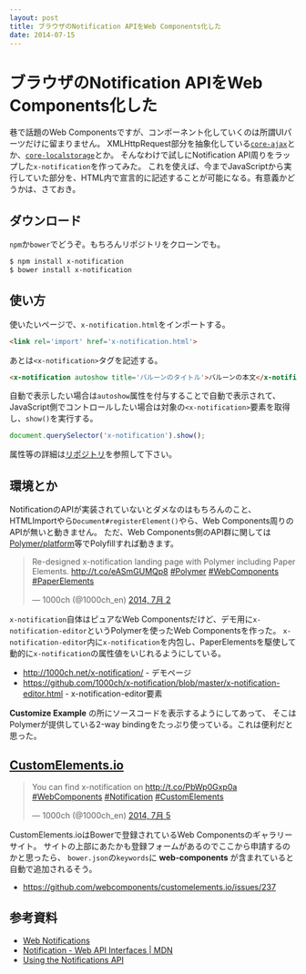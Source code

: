 ```yaml
---
layout: post
title: ブラウザのNotification APIをWeb Components化した
date: 2014-07-15
---
```


# ブラウザのNotification APIをWeb Components化した

巷で話題のWeb Componentsですが、コンポーネント化していくのは所謂UIパーツだけに留まりません。
XMLHttpRequest部分を抽象化している[`core-ajax`](https://github.com/Polymer/core-ajax)とか、[`core-localstorage`](https://github.com/Polymer/core-localstorage)とか。
そんなわけで試しにNotification API周りをラップした`x-notification`を作ってみた。
これを使えば、今までJavaScriptから実行していた部分を、HTML内で宣言的に記述することが可能になる。有意義かどうかは、さておき。

## ダウンロード

`npm`か`bower`でどうぞ。もちろんリポジトリをクローンでも。

```sh
$ npm install x-notification
$ bower install x-notification
```

## 使い方

使いたいページで、`x-notification.html`をインポートする。

```html
<link rel='import' href='x-notification.html'>
```

あとは`<x-notification>`タグを記述する。

```html
<x-notification autoshow title='バルーンのタイトル'>バルーンの本文</x-notification>
```

自動で表示したい場合は`autoshow`属性を付与することで自動で表示されて、
JavaScript側でコントロールしたい場合は対象の`<x-notification>`要素を取得し、`show()`を実行する。

```js
document.querySelector('x-notification').show();
```

属性等の詳細は[リポジトリ](https://github.com/1000ch/x-notification)を参照して下さい。

## 環境とか

NotificationのAPIが実装されていないとダメなのはもちろんのこと、
HTMLImportやら`Document#registerElement()`やら、Web Components周りのAPIが無いと動きません。
ただ、Web Components側のAPI群に関しては[Polymer/platform](https://github.com/Polymer/platform)等でPolyfillすれば動きます。

<blockquote class="twitter-tweet" lang="ja"><p>Re-designed x-notification landing page with Polymer including Paper Elements. <a href="http://t.co/eASmGUMQp8">http://t.co/eASmGUMQp8</a> <a href="https://twitter.com/hashtag/Polymer?src=hash">#Polymer</a> <a href="https://twitter.com/hashtag/WebComponents?src=hash">#WebComponents</a> <a href="https://twitter.com/hashtag/PaperElements?src=hash">#PaperElements</a></p>&mdash; 1000ch (@1000ch_en) <a href="https://twitter.com/1000ch_en/statuses/484296238892720128">2014, 7月 2</a></blockquote>

`x-notification`自体はピュアなWeb Componentsだけど、デモ用に`x-notification-editor`というPolymerを使ったWeb Componentsを作った。
`x-notification-editor`内に`x-notification`を内包し、PaperElementsを駆使して動的に`x-notification`の属性値をいじれるようにしている。

- http://1000ch.net/x-notification/ - デモページ
- https://github.com/1000ch/x-notification/blob/master/x-notification-editor.html - x-notification-editor要素

**Customize Example** の所にソースコードを表示するようにしてあって、
そこはPolymerが提供している2-way bindingをたっぷり使っている。これは便利だと思った。

## [CustomElements.io](http://customelements.io/)

<blockquote class="twitter-tweet" lang="ja"><p>You can find x-notification on <a href="http://t.co/PbWp0Gxp0a">http://t.co/PbWp0Gxp0a</a> <a href="https://twitter.com/hashtag/WebComponents?src=hash">#WebComponents</a> <a href="https://twitter.com/hashtag/Notification?src=hash">#Notification</a> <a href="https://twitter.com/hashtag/CustomElements?src=hash">#CustomElements</a></p>&mdash; 1000ch (@1000ch_en) <a href="https://twitter.com/1000ch_en/statuses/485281852144381954">2014, 7月 5</a></blockquote>

CustomElements.ioはBowerで登録されているWeb Componentsのギャラリーサイト。
サイトの上部にあたかも登録フォームがあるのでここから申請するのかと思ったら、
`bower.json`の`keywords`に **web-components** が含まれていると自動で追加されるそう。

- https://github.com/webcomponents/customelements.io/issues/237

## 参考資料

- [Web Notifications](http://www.w3.org/TR/notifications/)
- [Notification - Web API Interfaces | MDN](https://developer.mozilla.org/ja/docs/Web/API/notification)
- [Using the Notifications API](http://www.html5rocks.com/en/tutorials/notifications/quick/)